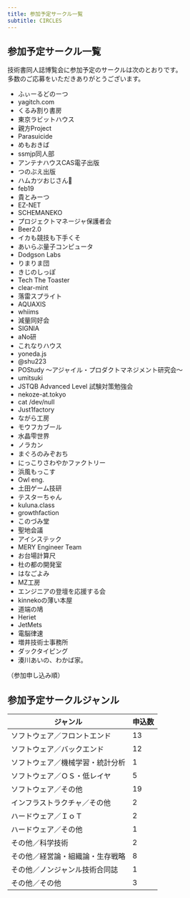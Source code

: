 ```yaml
---
title: 参加予定サークル一覧
subtitle: CIRCLES
---
```


## 参加予定サークル一覧

技術書同人誌博覧会に参加予定のサークルは次のとおりです。<br>
多数のご応募をいただきありがとうございます。<br>

- ふぃーるどのーつ
- yagitch.com
- くるみ割り書房
- 東京ラビットハウス
- 親方Project
- Parasuicide
- めもおきば
- ssmjp同人部
- アンテナハウスCAS電子出版
- つのぶえ出版
- ハムカツおじさん🤘
- feb19
- 貴とみーつ
- EZ-NET
- SCHEMANEKO
- プロジェクトマネージャ保護者会
- Beer2.0
- イカも競技も下手くそ
- あいらぶ量子コンピュータ
- Dodgson Labs
- りまりま団
- きじのしっぽ
- Tech The Toaster
- clear-mint
- 落雷スプライト
- AQUAXIS
- whiims
- 減量同好会
- SIGNIA
- aNo研
- これなりハウス
- yoneda.js
- @shu223
- POStudy 〜アジャイル・プロダクトマネジメント研究会〜
- umitsuki
- JSTQB Advanced Level 試験対策勉強会
- nekoze-at.tokyo
- cat /dev/null
- Just1factory
- ながら工房
- モウフカブール
- 水晶雫世界
- ノラカン
- まぐろのみぞおち
- にっこりさわやかファクトリー
- 浜風もっこす
- Owl eng.
- 土田ゲーム技研
- テスターちゃん
- kuluna.class
- growthfaction
- このづみ堂
- 聖地会議
- アイシステック
- MERY Engineer Team
- お台場計算尺
- 杜の都の開発室
- はなごよみ
- MZ工房
- エンジニアの登壇を応援する会
- kinnekoの薄い本屋
- 道端の鳩
- Heriet
- JetMets
- 電脳律速
- 増井技術士事務所
- ダックタイピング
- 湊川あいの、わかば家。

（参加申し込み順）

## 参加予定サークルジャンル

ジャンル | 申込数
---------|--------
ソフトウェア／フロントエンド | 13
ソフトウェア／バックエンド | 12
ソフトウェア／機械学習・統計分析 | 1
ソフトウェア／ＯＳ・低レイヤ | 5
ソフトウェア／その他 | 19
インフラストラクチャ／その他 | 2
ハードウェア／ＩｏＴ | 2
ハードウェア／その他 | 1
その他／科学技術 | 2
その他／経営論・組織論・生存戦略 | 8
その他／ノンジャンル技術合同誌 | 1
その他／その他 | 3
